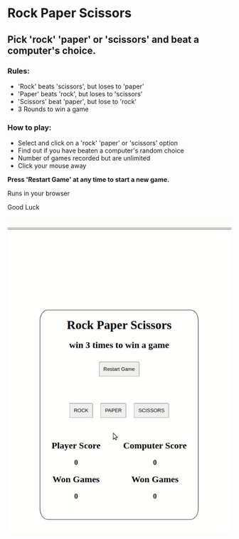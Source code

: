 # Rock Paper Scissors

## Pick 'rock' 'paper' or 'scissors' and beat a computer's choice.

### Rules:

- 'Rock' beats 'scissors', but loses to 'paper'
- 'Paper' beats 'rock', but loses to 'scissors'
- 'Scissors' beat 'paper', but lose to 'rock'
- 3 Rounds to win a game

### How to play:

- Select and click on a 'rock' 'paper' or 'scissors' option
- Find out if you have beaten a computer's random choice
- Number of games recorded but are unlimited
- Click your mouse away


**Press 'Restart Game' at any time to start a new game.**

Runs in your browser

Good Luck


![video of graphical user interface](https://raw.githubusercontent.com/ap-eternalstudent/rockpaperscissors/main/gui.gif)
